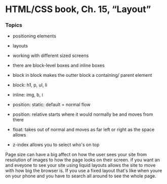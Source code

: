 # HTML/CSS book, Ch. 15, “Layout”

### Topics
- positioning elements
- layouts
- working with different sized screens

- there are block-level boxes and inline boxes
- block in block makes the outter block a containing/ parent element
- block: h1, p, ul, li
- inline: img, b, i
- position: static: default = normal flow
- position: relative starts where it would normally be and moves from there
- float: takes out of normal and moves as far left or right as the space allows
- z-index allows you to select who's on top

Page size can have a big affect on how the user sees your site from resolution of images to how the page looks on their screen. if you want an and eveyone to see your site using liquid layouts allows the site to move with how big the browser is. If you use a fixed layout that's like when youre on your phone and you have to search all around to see the whole page.

